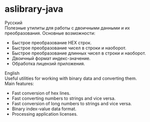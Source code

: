 # aslibrary-java
Русский  
Полезные утилиты для работы с двоичными данными и их преобразования.
Основные возможности:  
* Быстрое преобразование HEX строк.
* Быстрое преобразование чисел в строки и наоборот.
* Быстрое преобразование длинных чисел в строки и наоборот.
* Двоичный формат индекс-значение.
* Обработка лицензий приложения.
  
English  
Useful utilities for working with binary data and converting them.  
Main features:  
* Fast conversion of hex lines.  
* Fast converting numbers to strings and vice versa.  
* Fast conversion of long numbers to strings and vice versa.  
* Binary index-value data format.  
* Processing application licenses.  
